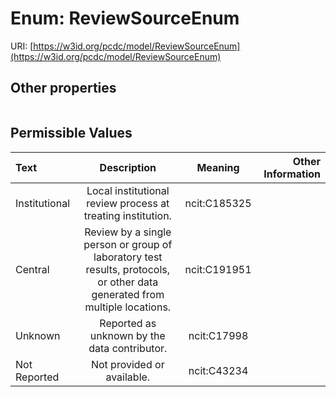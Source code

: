 
# Enum: ReviewSourceEnum




URI: [https://w3id.org/pcdc/model/ReviewSourceEnum](https://w3id.org/pcdc/model/ReviewSourceEnum)


## Other properties

|  |  |  |
| --- | --- | --- |

## Permissible Values

| Text | Description | Meaning | Other Information |
| :--- | :---: | :---: | ---: |
| Institutional | Local institutional review process at treating institution. | ncit:C185325 |  |
| Central | Review by a single person or group of laboratory test results, protocols, or other data generated from multiple locations. | ncit:C191951 |  |
| Unknown | Reported as unknown by the data contributor. | ncit:C17998 |  |
| Not Reported | Not provided or available. | ncit:C43234 |  |

